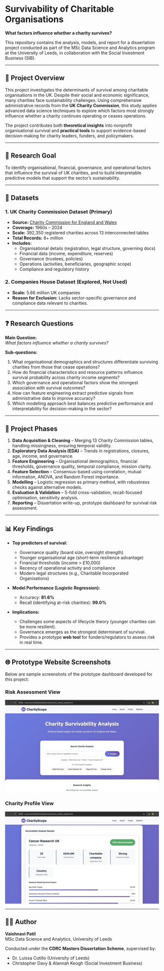 # Survivability of Charitable Organisations  
**What factors influence whether a charity survives?**

This repository contains the analysis, models, and report for a dissertation project conducted as part of the MSc Data Science and Analytics program at the University of Leeds, in collaboration with the Social Investment Business (SIB).

---

## 📌 Project Overview  
This project investigates the determinants of survival among charitable organisations in the UK. Despite their social and economic significance, many charities face sustainability challenges. Using comprehensive administrative records from the **UK Charity Commission**, this study applies advanced data science techniques to explore which factors most strongly influence whether a charity continues operating or ceases operations.  

The project contributes both **theoretical insights** into nonprofit organisational survival and **practical tools** to support evidence-based decision-making for charity leaders, funders, and policymakers.

---

## 🎯 Research Goal  
To identify organisational, financial, governance, and operational factors that influence the survival of UK charities, and to build interpretable predictive models that support the sector’s sustainability.

---

## 📂 Datasets  

### 1. UK Charity Commission Dataset (Primary)  
- **Source:** [Charity Commission for England and Wales](https://register-of-charities.charitycommission.gov.uk/en/)  
- **Coverage:** 1960s – 2024  
- **Scale:** 392,350 registered charities across 13 interconnected tables  
- **Total Records:** 8+ million  
- **Includes:**  
  - Organisational details (registration, legal structure, governing docs)  
  - Financial data (income, expenditure, reserves)  
  - Governance (trustees, policies)  
  - Operations (activities, beneficiaries, geographic scope)  
  - Compliance and regulatory history  

### 2. Companies House Dataset (Explored, Not Used)  
- **Scale:** 5.66 million UK companies  
- **Reason for Exclusion:** Lacks sector-specific governance and compliance data relevant to charities.  

---

## ❓ Research Questions  

**Main Question:**  
*What factors influence whether a charity survives?*

**Sub-questions:**  
1. What organisational demographics and structures differentiate surviving charities from those that cease operations?  
2. How do financial characteristics and resource patterns influence survival probability across charity income segments?  
3. Which governance and operational factors show the strongest association with survival outcomes?  
4. How can feature engineering extract predictive signals from administrative data to improve accuracy?  
5. Which modelling approach best balances predictive performance and interpretability for decision-making in the sector?  

---

## 🔄 Project Phases  

1. **Data Acquisition & Cleaning** – Merging 13 Charity Commission tables, handling missingness, ensuring temporal validity.  
2. **Exploratory Data Analysis (EDA)** – Trends in registrations, closures, age, income, and governance.  
3. **Feature Engineering** – Organisational demographics, financial thresholds, governance quality, temporal compliance, mission clarity.  
4. **Feature Selection** – Consensus-based using correlation, mutual information, ANOVA, and Random Forest importance.  
5. **Modelling** – Logistic regression as primary method, with robustness checks against alternative models.  
6. **Evaluation & Validation** – 5-fold cross-validation, recall-focused optimisation, sensitivity analysis.  
7. **Reporting** – Dissertation write-up, prototype dashboard for survival risk assessment.  

---

## 📊 Key Findings  

- **Top predictors of survival:**  
  - Governance quality (board size, oversight strength)  
  - Younger organisational age (short-term resilience advantage)  
  - Financial thresholds (income > £10,000)  
  - Recency of operational activity and compliance  
  - Modern legal structures (e.g., Charitable Incorporated Organisations)  

- **Model Performance (Logistic Regression):**  
  - Accuracy: **81.6%**  
  - Recall (identifying at-risk charities): **99.0%**  

- **Implications:**  
  - Challenges some aspects of lifecycle theory (younger charities can be more resilient).  
  - Governance emerges as the strongest determinant of survival.  
  - Provides a prototype **web tool** for funders/regulators to assess risk in real time.

----
## 🌐 Prototype Website Screenshots  

Below are sample screenshots of the prototype dashboard developed for this project:  

### Risk Assessment View  
![Risk Dashboard](Images/9163B949-1448-4A32-AC86-52B633123C3A_1_105_c.jpeg)  

### Charity Profile View  
![Charity Profile](Images/EBC5061E-52AD-4840-903A-8A5BDCB4E2EE_1_105_c.jpeg)  

    
----
## 👩‍💻 Author  

**Vaishnavi Patil**  
MSc Data Science and Analytics, University of Leeds  

Conducted under the **CDRC Masters Dissertation Scheme**, supervised by:  
- Dr. Luissa Cutillo (University of Leeds)  
- Christopher Davy & Alannah Keogh (Social Investment Business) 
